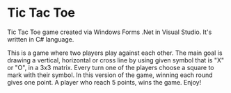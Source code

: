 # Tic Tac Toe
Tic Tac Toe game created via Windows Forms .Net in Visual Studio. It's written in C# language.

This is a game where two players play against each other. The main goal is drawing a vertical, horizontal or cross line by using given symbol that is "X" or "O", in a 3x3 matrix.
Every turn one of the players choose a square to mark with their symbol.
In this version of the game, winning each round gives one point. A player who reach 5 points, wins the game.
Enjoy!
